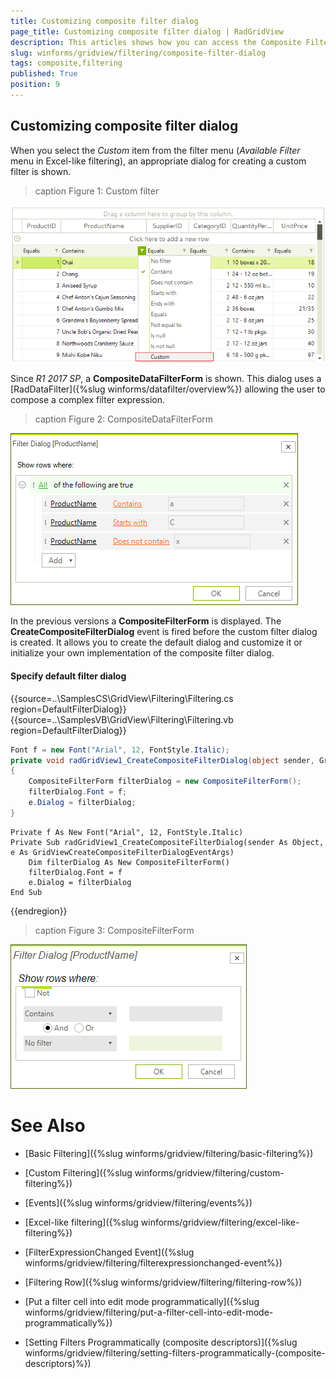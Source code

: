```yaml
---
title: Customizing composite filter dialog
page_title: Customizing composite filter dialog | RadGridView
description: This articles shows how you can access the Composite Filter Dialog instance and change its properties.
slug: winforms/gridview/filtering/composite-filter-dialog
tags: composite,filtering
published: True
position: 9
---
```



## Customizing composite filter dialog

When you select the *Custom* item from the filter menu (*Available Filter* menu in Excel-like filtering), an appropriate dialog for creating a custom filter is shown. 

>caption Figure 1: Custom filter

![gridview-filtering-composite-filter-dialog 003](images/gridview-filtering-composite-filter-dialog003.png)

Since *R1 2017 SP*, a **CompositeDataFilterForm** is shown. This dialog uses a [RadDataFilter]({%slug winforms/datafilter/overview%}) allowing the user to compose a complex filter expression.

>caption Figure 2: CompositeDataFilterForm

![gridview-filtering-composite-filter-dialog 002](images/gridview-filtering-composite-filter-dialog002.png)

 In the previous versions a __CompositeFilterForm__ is displayed. The __CreateCompositeFilterDialog__ event is fired before the custom filter dialog is created. It allows you to create the default dialog and customize it or initialize your own implementation of the composite filter dialog.

#### Specify default filter dialog

{{source=..\SamplesCS\GridView\Filtering\Filtering.cs region=DefaultFilterDialog}} 
{{source=..\SamplesVB\GridView\Filtering\Filtering.vb region=DefaultFilterDialog}} 

````C#
Font f = new Font("Arial", 12, FontStyle.Italic);
private void radGridView1_CreateCompositeFilterDialog(object sender, GridViewCreateCompositeFilterDialogEventArgs e)
{
    CompositeFilterForm filterDialog = new CompositeFilterForm();
    filterDialog.Font = f;
    e.Dialog = filterDialog;
}

````
````VB.NET
Private f As New Font("Arial", 12, FontStyle.Italic)
Private Sub radGridView1_CreateCompositeFilterDialog(sender As Object, e As GridViewCreateCompositeFilterDialogEventArgs)
    Dim filterDialog As New CompositeFilterForm()
    filterDialog.Font = f
    e.Dialog = filterDialog
End Sub

````

{{endregion}} 


>caption Figure 3: CompositeFilterForm

![gridview-filtering-composite-filter-dialog 001](images/gridview-filtering-composite-filter-dialog001.png)

# See Also
* [Basic Filtering]({%slug winforms/gridview/filtering/basic-filtering%})

* [Custom Filtering]({%slug winforms/gridview/filtering/custom-filtering%})

* [Events]({%slug winforms/gridview/filtering/events%})

* [Excel-like filtering]({%slug winforms/gridview/filtering/excel-like-filtering%})

* [FilterExpressionChanged Event]({%slug winforms/gridview/filtering/filterexpressionchanged-event%})

* [Filtering Row]({%slug winforms/gridview/filtering/filtering-row%})

* [Put a filter cell into edit mode programmatically]({%slug winforms/gridview/filtering/put-a-filter-cell-into-edit-mode-programmatically%})

* [Setting Filters Programmatically (composite descriptors)]({%slug winforms/gridview/filtering/setting-filters-programmatically-(composite-descriptors)%})

